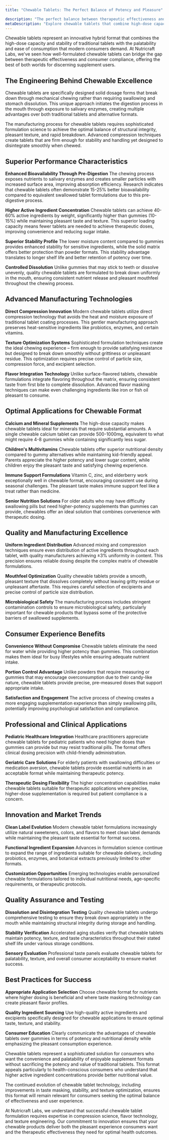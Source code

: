 ```yaml
---
title: "Chewable Tablets: The Perfect Balance of Potency and Pleasure"

description: "The perfect balance between therapeutic effectiveness and consumer compliance."
metaDescription: "Explore chewable tablets that combine high-dose capacity with pleasant taste. Learn about enhanced bioavailability, superior stability, and why chewables bridge the gap between potency and palatability."
---
```


Chewable tablets represent an innovative hybrid format that combines the high-dose capacity and stability of traditional tablets with the palatability and ease of consumption that modern consumers demand. At Nutricraft Labs, we've seen how well-formulated chewable tablets can bridge the gap between therapeutic effectiveness and consumer compliance, offering the best of both worlds for discerning supplement users.

## The Engineering Behind Chewable Excellence

Chewable tablets are specifically designed solid dosage forms that break down through mechanical chewing rather than requiring swallowing and stomach dissolution. This unique approach initiates the digestion process in the mouth through exposure to salivary enzymes, creating multiple advantages over both traditional tablets and alternative formats.

The manufacturing process for chewable tablets requires sophisticated formulation science to achieve the optimal balance of structural integrity, pleasant texture, and rapid breakdown. Advanced compression techniques create tablets that are firm enough for stability and handling yet designed to disintegrate smoothly when chewed.

## Superior Performance Characteristics

**Enhanced Bioavailability Through Pre-Digestion**
The chewing process exposes nutrients to salivary enzymes and creates smaller particles with increased surface area, improving absorption efficiency. Research indicates that chewable tablets often demonstrate 15-25% better bioavailability compared to equivalent swallowed tablet formulations due to this pre-digestive process.

**Higher Active Ingredient Concentration**
Chewable tablets can achieve 40-60% active ingredients by weight, significantly higher than gummies (10-15%) while maintaining pleasant taste and texture. This superior loading capacity means fewer tablets are needed to achieve therapeutic doses, improving convenience and reducing sugar intake.

**Superior Stability Profile**
The lower moisture content compared to gummies provides enhanced stability for sensitive ingredients, while the solid matrix offers better protection than powder formats. This stability advantage translates to longer shelf life and better retention of potency over time.

**Controlled Dissolution**
Unlike gummies that may stick to teeth or dissolve unevenly, quality chewable tablets are formulated to break down uniformly in the mouth, ensuring consistent nutrient release and pleasant mouthfeel throughout the chewing process.

## Advanced Manufacturing Technologies

**Direct Compression Innovation**
Modern chewable tablets utilize direct compression technology that avoids the heat and moisture exposure of traditional tablet coating processes. This gentler manufacturing approach preserves heat-sensitive ingredients like probiotics, enzymes, and certain vitamins.

**Texture Optimization Systems**
Sophisticated formulation techniques create the ideal chewing experience – firm enough to provide satisfying resistance but designed to break down smoothly without grittiness or unpleasant residue. This optimization requires precise control of particle size, compression force, and excipient selection.

**Flavor Integration Technology**
Unlike surface-flavored tablets, chewable formulations integrate flavoring throughout the matrix, ensuring consistent taste from first bite to complete dissolution. Advanced flavor masking techniques can make even challenging ingredients like iron or fish oil pleasant to consume.

## Optimal Applications for Chewable Format

**Calcium and Mineral Supplements**
The high-dose capacity makes chewable tablets ideal for minerals that require substantial amounts. A single chewable calcium tablet can provide 500-1000mg, equivalent to what might require 4-8 gummies while containing significantly less sugar.

**Children's Multivitamins**
Chewable tablets offer superior nutritional density compared to gummy alternatives while maintaining kid-friendly appeal. Parents appreciate the higher potency and lower sugar content, while children enjoy the pleasant taste and satisfying chewing experience.

**Immune Support Formulations**
Vitamin C, zinc, and elderberry work exceptionally well in chewable format, encouraging consistent use during seasonal challenges. The pleasant taste makes immune support feel like a treat rather than medicine.

**Senior Nutrition Solutions**
For older adults who may have difficulty swallowing pills but need higher-potency supplements than gummies can provide, chewables offer an ideal solution that combines convenience with therapeutic dosing.

## Quality and Manufacturing Excellence

**Uniform Ingredient Distribution**
Advanced mixing and compression techniques ensure even distribution of active ingredients throughout each tablet, with quality manufacturers achieving ±3% uniformity in content. This precision ensures reliable dosing despite the complex matrix of chewable formulations.

**Mouthfeel Optimization**
Quality chewable tablets provide a smooth, pleasant texture that dissolves completely without leaving gritty residue or unpleasant aftertaste. This requires careful selection of excipients and precise control of particle size distribution.

**Microbiological Safety**
The manufacturing process includes stringent contamination controls to ensure microbiological safety, particularly important for chewable products that bypass some of the protective barriers of swallowed supplements.

## Consumer Experience Benefits

**Convenience Without Compromise**
Chewable tablets eliminate the need for water while providing higher potency than gummies. This combination makes them ideal for busy lifestyles while ensuring adequate nutrient intake.

**Portion Control Advantage**
Unlike powders that require measuring or gummies that may encourage overconsumption due to their candy-like nature, chewable tablets provide precise, pre-measured doses that support appropriate intake.

**Satisfaction and Engagement**
The active process of chewing creates a more engaging supplementation experience than simply swallowing pills, potentially improving psychological satisfaction and compliance.

## Professional and Clinical Applications

**Pediatric Healthcare Integration**
Healthcare practitioners appreciate chewable tablets for pediatric patients who need higher doses than gummies can provide but may resist traditional pills. The format offers clinical dosing precision with child-friendly administration.

**Geriatric Care Solutions**
For elderly patients with swallowing difficulties or medication aversion, chewable tablets provide essential nutrients in an acceptable format while maintaining therapeutic potency.

**Therapeutic Dosing Flexibility**
The higher concentration capabilities make chewable tablets suitable for therapeutic applications where precise, higher-dose supplementation is required but patient compliance is a concern.

## Innovation and Market Trends

**Clean Label Evolution**
Modern chewable tablet formulations increasingly utilize natural sweeteners, colors, and flavors to meet clean label demands while maintaining the pleasant taste essential for format success.

**Functional Ingredient Expansion**
Advances in formulation science continue to expand the range of ingredients suitable for chewable delivery, including probiotics, enzymes, and botanical extracts previously limited to other formats.

**Customization Opportunities**
Emerging technologies enable personalized chewable formulations tailored to individual nutritional needs, age-specific requirements, or therapeutic protocols.

## Quality Assurance and Testing

**Dissolution and Disintegration Testing**
Quality chewable tablets undergo comprehensive testing to ensure they break down appropriately in the mouth while maintaining structural integrity during storage and handling.

**Stability Verification**
Accelerated aging studies verify that chewable tablets maintain potency, texture, and taste characteristics throughout their stated shelf life under various storage conditions.

**Sensory Evaluation**
Professional taste panels evaluate chewable tablets for palatability, texture, and overall consumer acceptability to ensure market success.

## Best Practices for Success

**Appropriate Application Selection**
Choose chewable format for nutrients where higher dosing is beneficial and where taste masking technology can create pleasant flavor profiles.

**Quality Ingredient Sourcing**
Use high-quality active ingredients and excipients specifically designed for chewable applications to ensure optimal taste, texture, and stability.

**Consumer Education**
Clearly communicate the advantages of chewable tablets over gummies in terms of potency and nutritional density while emphasizing the pleasant consumption experience.

Chewable tablets represent a sophisticated solution for consumers who want the convenience and palatability of enjoyable supplement formats without sacrificing the potency and value of traditional tablets. This format appeals particularly to health-conscious consumers who understand that higher active ingredient concentrations provide better nutritional value.

The continued evolution of chewable tablet technology, including improvements in taste masking, stability, and texture optimization, ensures this format will remain relevant for consumers seeking the optimal balance of effectiveness and user experience.

At Nutricraft Labs, we understand that successful chewable tablet formulation requires expertise in compression science, flavor technology, and texture engineering. Our commitment to innovation ensures that your chewable products deliver both the pleasant experience consumers want and the therapeutic effectiveness they need for optimal health outcomes.